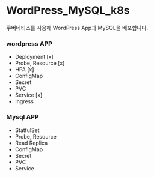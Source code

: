 # WordPress_MySQL_k8s

쿠버네티스를 사용해 WordPress App과 MySQL을 배포합니다.

### wordpress APP

- Deployment [x]
- Probe, Resource [x]
- HPA [x]
- ConfigMap
- Secret
- PVC
- Service [x]
- Ingress

### Mysql APP

- StatfulSet
- Probe, Resource
- Read Replica
- ConfigMap
- Secret
- PVC
- Service
